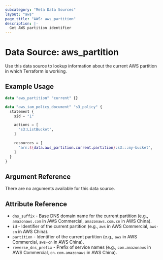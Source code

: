 ```yaml
---
subcategory: "Meta Data Sources"
layout: "aws"
page_title: "AWS: aws_partition"
description: |-
  Get AWS partition identifier
---
```


# Data Source: aws_partition

Use this data source to lookup information about the current AWS partition in
which Terraform is working.

## Example Usage

```terraform
data "aws_partition" "current" {}

data "aws_iam_policy_document" "s3_policy" {
  statement {
    sid = "1"

    actions = [
      "s3:ListBucket",
    ]

    resources = [
      "arn:${data.aws_partition.current.partition}:s3:::my-bucket",
    ]
  }
}
```

## Argument Reference

There are no arguments available for this data source.

## Attribute Reference

* `dns_suffix` - Base DNS domain name for the current partition (e.g., `amazonaws.com` in AWS Commercial, `amazonaws.com.cn` in AWS China).
* `id` - Identifier of the current partition (e.g., `aws` in AWS Commercial, `aws-cn` in AWS China).
* `partition` - Identifier of the current partition (e.g., `aws` in AWS Commercial, `aws-cn` in AWS China).
* `reverse_dns_prefix` - Prefix of service names (e.g., `com.amazonaws` in AWS Commercial, `cn.com.amazonaws` in AWS China).
